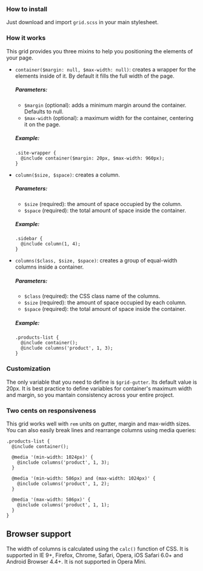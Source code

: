 ### How to install

Just download and import `grid.scss` in your main stylesheet.

### How it works

This grid provides you three mixins to help you positioning
the elements of your page.

- `container($margin: null, $max-width: null)`: creates a wrapper for the elements inside of it. By default
it fills the full width of the page.

  ##### Parameters:

  - `$margin` (optional): adds a minimum margin around the
  container. Defaults to null.
  - `$max-width` (optional): a maximum width for the
  container, centering it on the page.

  ##### Example:

      .site-wrapper {
        @include container($margin: 20px, $max-width: 960px);
      }

- `column($size, $space)`: creates a column.

  ##### Parameters:

  - `$size` (required): the amount of space occupied by the
  column.
  - `$space` (required): the total amount of space
  inside the container.

  ##### Example:

      .sidebar {
        @include column(1, 4);
      }

- `columns($class, $size, $space)`: creates a group of equal-width columns inside a container.

  ##### Parameters:

  - `$class` (required): the CSS class name of the columns.
  - `$size` (required): the amount of space occupied by each
  column.
  - `$space` (required): the total amount of space inside
  the container.

  ##### Example:

      .products-list {
        @include container();
        @include columns('product', 1, 3);
      }

### Customization

The only variable that you need to define is `$grid-gutter`.
Its default value is 20px. It is best practice to define
variables for container's maximum width and margin, so you
mantain consistency across your entire project.

### Two cents on responsiveness

This grid works well with `rem` units on gutter, margin and
max-width sizes. You can also easily break lines and
rearrange columns using media queries:

    .products-list {
      @include container();

      @media '(min-width: 1024px)' {
        @include columns('product', 1, 3);
      }

      @media '(min-width: 586px) and (max-width: 1024px)' {
        @include columns('product', 1, 2);
      }

      @media '(max-width: 586px)' {
        @include columns('product', 1, 1);
      }
    }

## Browser support

The width of columns is calculated using the `calc()`
function of CSS. It is supported in IE 9+, Firefox,
Chrome, Safari, Opera, iOS Safari 6.0+ and Android Browser
4.4+. It is not supported in Opera Mini.
